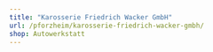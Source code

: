 ```yaml
---
title: "Karosserie Friedrich Wacker GmbH"
url: /pforzheim/karosserie-friedrich-wacker-gmbh/
shop: Autowerkstatt
---
```

